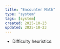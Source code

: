 ```yaml
---
title: "Encounter Math"
type: "system"
tags: [system]
created: 2025-10-23
updated: 2025-10-23
---
```

- Difficulty heuristics:
